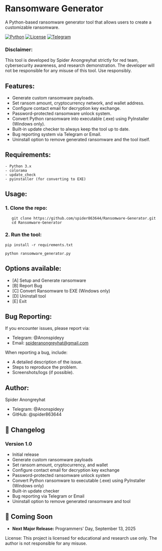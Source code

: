 # Ransomware Generator

A Python-based ransomware generator tool that allows users to create a customizable ransomware. 

[![Python](https://img.shields.io/badge/python-3.x-blue)](https://www.python.org/)
[![License](https://img.shields.io/badge/license-Educational-red)](LICENSE)
[![Telegram](https://img.shields.io/badge/telegram-@Anonspideyy-blue)](https://t.me/Anonspideyy)

### Disclaimer:
This tool is developed by Spider Anongreyhat strictly for red team, cybersecurity awareness, and research demonstration.
The developer will not be responsible for any misuse of this tool.
Use responsibly.

## Features:
- Generate custom ransomware payloads.
- Set ransom amount, cryptocurrency network, and wallet address.
- Configure contact email for decryption key exchange.
- Password-protected ransomware unlock system.
- Convert Python ransomware into executable (.exe) using PyInstaller (Windows only).
- Built-in update checker to always keep the tool up to date.
- Bug reporting system via Telegram or Email.
- Uninstall option to remove generated ransomware and the tool itself.

## Requirements:
```
- Python 3.x
- colorama
- update_check
- pyinstaller (for converting to EXE)
```

## Usage:
### 1. Clone the repo:
```
   git clone https://github.com/spider863644/Ransomware-Generator.git
   cd Ransomware-Generator
```
### 2. Run the tool:
   ```
   pip install -r requirements.txt
   ```
   ```
   python ransomware_generator.py
   ```

## Options available:
- [A] Setup and Generate ransomware
- [B] Report Bug
- [C] Convert Ransomware to EXE (Windows only)
- [D] Uninstall tool
- [E] Exit

## Bug Reporting:
If you encounter issues, please report via:
- Telegram: @Anonspideyy
- Email: spideranongreyhat@gmail.com

When reporting a bug, include:
- A detailed description of the issue.
- Steps to reproduce the problem.
- Screenshots/logs (if possible).

## Author:
Spider Anongreyhat
- Telegram: @Anonspideyy
- GitHub: @spider863644

## 📝 Changelog

### Version 1.0
- Initial release
- Generate custom ransomware payloads
- Set ransom amount, cryptocurrency, and wallet
- Configure contact email for decryption key exchange
- Password-protected ransomware unlock system
- Convert Python ransomware to executable (.exe) using PyInstaller (Windows only)
- Built-in update checker
- Bug reporting via Telegram or Email
- Uninstall option to remove generated ransomware and tool

## 📅 Coming Soon
- **Next Major Release:** Programmers' Day, September 13, 2025

License:
This project is licensed for educational and research use only.
The author is not responsible for any misuse.
